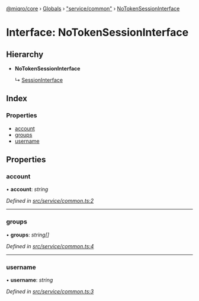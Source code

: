 [@miqro/core](../README.md) › [Globals](../globals.md) › ["service/common"](../modules/_service_common_.md) › [NoTokenSessionInterface](_service_common_.notokensessioninterface.md)

# Interface: NoTokenSessionInterface

## Hierarchy

* **NoTokenSessionInterface**

  ↳ [SessionInterface](_service_common_.sessioninterface.md)

## Index

### Properties

* [account](_service_common_.notokensessioninterface.md#account)
* [groups](_service_common_.notokensessioninterface.md#groups)
* [username](_service_common_.notokensessioninterface.md#username)

## Properties

###  account

• **account**: *string*

*Defined in [src/service/common.ts:2](https://github.com/claukers/miqro-core/blob/64522a7/src/service/common.ts#L2)*

___

###  groups

• **groups**: *string[]*

*Defined in [src/service/common.ts:4](https://github.com/claukers/miqro-core/blob/64522a7/src/service/common.ts#L4)*

___

###  username

• **username**: *string*

*Defined in [src/service/common.ts:3](https://github.com/claukers/miqro-core/blob/64522a7/src/service/common.ts#L3)*
